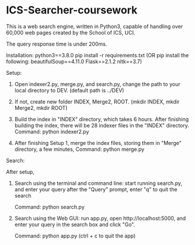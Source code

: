 # ICS-Searcher-coursework

This is a web search engine, written in Python3, capable of handling over 60,000 web pages created by the School of ICS, UCI.

The query response time is under 200ms.

Installation: 
    python3==3.8.0
    pip install -r requirements.txt
    (OR pip install the following:
        beautifulSoup==4.11.0
        Flask==2.1.2
        nltk==3.7)


Setup:  

1.  Open indexer2.py, merge.py, and search.py, change the path to your local directory to DEV. (default path is ../DEV)
    
2.  If not, create new folder INDEX, Merge2, ROOT. (mkdir INDEX, mkdir Merge2, mkdir ROOT)
    
3.  Build the index in "INDEX" directory, which takes 6 hours. After finishing building the index, there will be 28 indexer files in the "INDEX" directory.
    Command: python indexer2.py
    
4.  After finishing Setup 1, merge the index files, storing them in "Merge" directory, a few minutes, 
    Command: python merge.py


Search:

After setup, 

1.  Search using the terminal and command line: start running search.py, and enter your query after the "Query" prompt, enter "q" to quit the search
    
    Command: python search.py
        
2.  Search using the Web GUI: run app.py, open http://localhost:5000, and enter your query in the search box and click "Go". 
    
    Command: python app.py (ctrl + c to quit the app)
        

